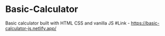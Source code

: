# Basic-Calculator
Basic calculator built with HTML CSS and vanilla JS
#Link - https://basic-calculator-js.netlify.app/
